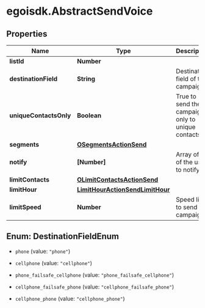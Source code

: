 # egoisdk.AbstractSendVoice

## Properties

Name | Type | Description | Notes
------------ | ------------- | ------------- | -------------
**listId** | **Number** |  | 
**destinationField** | **String** | Destination field of this campaign | 
**uniqueContactsOnly** | **Boolean** | True to send the campaign only to unique contacts | [optional] [default to false]
**segments** | [**OSegmentsActionSend**](OSegmentsActionSend.md) |  | 
**notify** | **[Number]** | Array of IDs of the users to notify | [optional] 
**limitContacts** | [**OLimitContactsActionSend**](OLimitContactsActionSend.md) |  | [optional] 
**limitHour** | [**LimitHourActionSendLimitHour**](LimitHourActionSendLimitHour.md) |  | [optional] 
**limitSpeed** | **Number** | Speed limit to send the campaign | [optional] 



## Enum: DestinationFieldEnum


* `phone` (value: `"phone"`)

* `cellphone` (value: `"cellphone"`)

* `phone_failsafe_cellphone` (value: `"phone_failsafe_cellphone"`)

* `cellphone_failsafe_phone` (value: `"cellphone_failsafe_phone"`)

* `cellphone_phone` (value: `"cellphone_phone"`)




